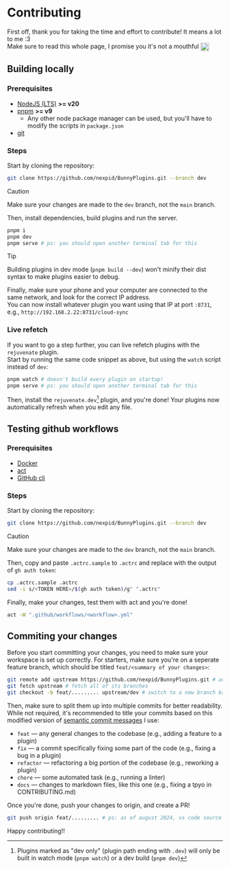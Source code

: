# Contributing

First off, thank you for taking the time and effort to contribute! It means a lot to me :3  
Make sure to read this whole page, I promise you it's not a mouthful <img src="https://em-content.zobj.net/content/2020/07/27/funnyface.png" alt="TikTok emote of a pink face sticking out its tongue, [funnyface]" width=20 height=20 align="top" />

## Building locally

### Prerequisites

- [NodeJS (LTS)](https://nodejs.org/en/download/package-manager) **>= v20**
- [pnpm](https://pnpm.io/installation) **>= v9**
  - Any other node package manager can be used, but you'll have to modify the scripts in `package.json`
- [git](https://git-scm.com/)

### Steps

Start by cloning the repository:

```sh
git clone https://github.com/nexpid/BunnyPlugins.git --branch dev
```

> [!CAUTION]
> Make sure your changes are made to the `dev` branch, not the `main` branch.

Then, install dependencies, build plugins and run the server.

```sh
pnpm i
pnpm dev
pnpm serve # ps: you should open another terminal tab for this
```

> [!TIP]
> Building plugins in dev mode (`pnpm build --dev`) won't minify their dist syntax to make plugins easier to debug.

Finally, make sure your phone and your computer are connected to the same network, and look for the correct IP address.  
You can now install whatever plugin you want using that IP at port `:8731`, e.g., `http://192.168.2.22:8731/cloud-sync`

### Live refetch

If you want to go a step further, you can live refetch plugins with the `rejuvenate` plugin.  
Start by running the same code snippet as above, but using the `watch` script instead of `dev`:

```sh
pnpm watch # doesn't build every plugin on startup!
pnpm serve # ps: you should open another terminal tab for this
```

Then, install the `rejuvenate.dev`[^1] plugin, and you're done! Your plugins now automatically refresh when you edit any file.

## Testing github workflows

### Prerequisites

- [Docker](https://docs.docker.com/get-started/get-docker/)
- [act](https://nektosact.com/)
- [GitHub cli](https://cli.github.com/)

### Steps

Start by cloning the repository:

```sh
git clone https://github.com/nexpid/BunnyPlugins.git --branch dev
```

> [!CAUTION]
> Make sure your changes are made to the `dev` branch, not the `main` branch.

Then, copy and paste `.actrc.sample` to `.actrc` and replace **<TOKEN HERE>** with the output of `gh auth token`:

```sh
cp .actrc.sample .actrc
sed -i s/<TOKEN HERE>/$(gh auth token)/g" ".actrc"
```

Finally, make your changes, test them with act and you're done!

```sh
act -W ".github/workflows/<workflow>.yml"
```

## Commiting your changes

Before you start committing your changes, you need to make sure your workspace is set up correctly.
For starters, make sure you're on a seperate feature branch, which should be titled `feat/<summary of your changes>`:

```sh
git remote add upstream https://github.com/nexpid/BunnyPlugins.git # add the upstream remote
git fetch upstream # fetch all of its branches
git checkout -b feat/......... upstream/dev # switch to a new branch based on upstream/dev
```

Then, make sure to split them up into multiple commits for better readability.  
While not required, it's recommended to title your commits based on this modified version of [semantic commit messages](https://gist.github.com/joshbuchea/6f47e86d2510bce28f8e7f42ae84c716) I use:

- `feat` — any general changes to the codebase (e.g., adding a feature to a plugin)
- `fix` — a commit specifically fixing some part of the code (e.g., fixing a bug in a plugin)
- `refactor` — refactoring a big portion of the codebase (e.g., reworking a plugin)
- `chore` — some automated task (e.g., running a linter)
- `docs` — changes to markdown files, like this one (e.g., fixing a tpyo in CONTRIBUTING.md)

Once you're done, push your changes to origin, and create a PR!

```sh
git push origin feat/......... # ps: as of august 2024, vs code source control doesn't let you push to a different remote, you must do this using git
```

Happy contributing!!

[^1]: Plugins marked as "dev only" (plugin path ending with `.dev`) will only be built in watch mode (`pnpm watch`) or a dev build (`pnpm dev`)
